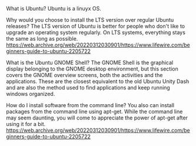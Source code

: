 
What is Ubuntu?
Ubuntu is a linuyx OS.


Why would you choose to install the LTS version over regular Ubuntu releases?
The LTS version of Ubuntu is better for people who don't like to upgrade an operating system regularly. On LTS systems, everything stays the same as long as possible.
https://web.archive.org/web/20220312030901/https://www.lifewire.com/beginners-guide-to-ubuntu-2205722

What is the Ubuntu GNOME Shell?
The GNOME Shell is the graphical display belonging to the GNOME desktop environment, but this section covers the GNOME overview screens, both the activities and the applications.
These are the closest equivalent to the old Ubuntu Unity Dash and are also the method used to find applications and keep running windows organized.

How do I install software from the command line?
 You also can install packages from the command line using apt-get. While the command line may seem daunting, you will come to appreciate the power of apt-get after using it for a bit.
 https://web.archive.org/web/20220312030901/https://www.lifewire.com/beginners-guide-to-ubuntu-2205722
